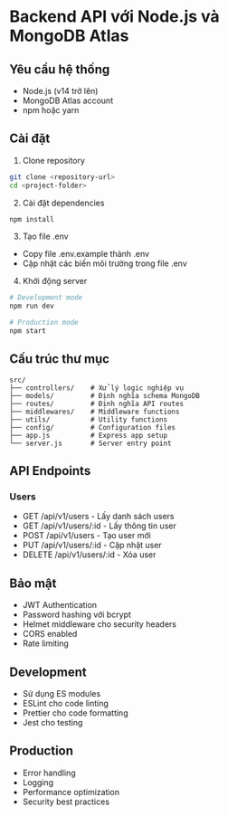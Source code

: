 # Backend API với Node.js và MongoDB Atlas

## Yêu cầu hệ thống
- Node.js (v14 trở lên)
- MongoDB Atlas account
- npm hoặc yarn

## Cài đặt

1. Clone repository
```bash
git clone <repository-url>
cd <project-folder>
```

2. Cài đặt dependencies
```bash
npm install
```

3. Tạo file .env
- Copy file .env.example thành .env
- Cập nhật các biến môi trường trong file .env

4. Khởi động server
```bash
# Development mode
npm run dev

# Production mode
npm start
```

## Cấu trúc thư mục
```
src/
├── controllers/    # Xử lý logic nghiệp vụ
├── models/         # Định nghĩa schema MongoDB
├── routes/         # Định nghĩa API routes
├── middlewares/    # Middleware functions
├── utils/          # Utility functions
├── config/         # Configuration files
├── app.js          # Express app setup
└── server.js       # Server entry point
```

## API Endpoints

### Users
- GET /api/v1/users - Lấy danh sách users
- GET /api/v1/users/:id - Lấy thông tin user
- POST /api/v1/users - Tạo user mới
- PUT /api/v1/users/:id - Cập nhật user
- DELETE /api/v1/users/:id - Xóa user

## Bảo mật
- JWT Authentication
- Password hashing với bcrypt
- Helmet middleware cho security headers
- CORS enabled
- Rate limiting

## Development
- Sử dụng ES modules
- ESLint cho code linting
- Prettier cho code formatting
- Jest cho testing

## Production
- Error handling
- Logging
- Performance optimization
- Security best practices 